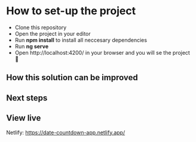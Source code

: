# How to set-up the project
- Clone this repository
- Open the project in your editor 
- Run **npm install** to install all neccesary dependencies
- Run **ng serve**
- Open http://localhost:4200/ in your browser and you will se the project 👯 

## How this solution can be improved

## Next steps

## View live
Netlify: https://date-countdown-app.netlify.app/ 

